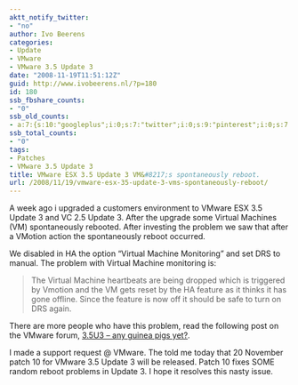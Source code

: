 ```yaml
---
aktt_notify_twitter:
- "no"
author: Ivo Beerens
categories:
- Update
- VMware
- VMware 3.5 Update 3
date: "2008-11-19T11:51:12Z"
guid: http://www.ivobeerens.nl/?p=180
id: 180
ssb_fbshare_counts:
- "0"
ssb_old_counts:
- a:7:{s:10:"googleplus";i:0;s:7:"twitter";i:0;s:9:"pinterest";i:0;s:7:"fbshare";i:0;s:8:"linkedin";i:0;s:6:"reddit";i:0;s:6:"tumblr";i:0;}
ssb_total_counts:
- "0"
tags:
- Patches
- VMware 3.5 Update 3
title: VMware ESX 3.5 Update 3 VM&#8217;s spontaneously reboot.
url: /2008/11/19/vmware-esx-35-update-3-vms-spontaneously-reboot/
---
```


A week ago i upgraded a customers environment to VMware ESX 3.5 Update 3 and VC 2.5 Update 3. After the upgrade some Virtual Machines (VM) spontaneously rebooted. After investing the problem we saw that after a VMotion action the spontaneously reboot occurred.

We disabled in HA the option “Virtual Machine Monitoring” and set DRS to manual. The problem with Virtual Machine monitoring is:

> <span lang="N">The Virtual Machine heartbeats are being dropped which is triggered by Vmotion and the VM gets reset by the HA feature as it thinks it has gone offline. Since the feature is now off it should be safe to turn on DRS again. </span>

There are more people who have this problem, read the following post on the VMware forum, [3.5U3 – any guinea pigs yet?](http://communities.vmware.com/thread/178417?tstart=0&start=0).

I made a support request @ VMware. The told me today that 20 November patch 10 for VMware 3.5 Update 3 will be released. Patch 10 fixes SOME random reboot problems in Update 3. I hope it resolves this nasty issue.
